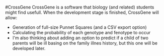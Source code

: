 #CrossGene
CrossGene is a software that biology (and related) students might find usefull.
When the development stage is finished, CrossGene will allow:
 - Generation of full-size Punnet Squares (and a CSV export option)
 - Calculating the probability of each genotype and fenotype to occur
 - I'm also thinking about adding an option to predict if a child of two parents will
be ill basing on the family illnes history, but this one will be developed later.
